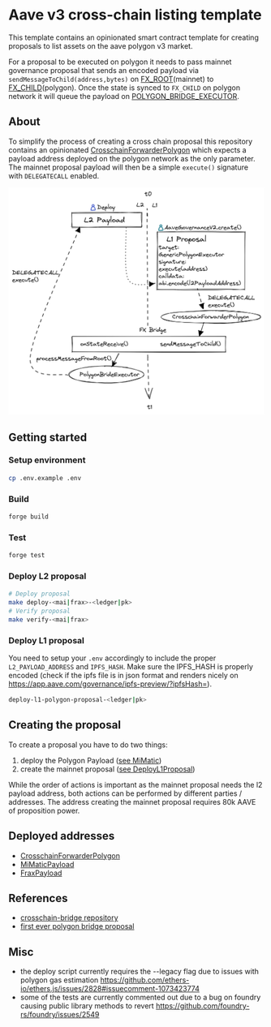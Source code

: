 # Aave v3 cross-chain listing template

This template contains an opinionated smart contract template for creating proposals to list assets on the aave polygon v3 market.

For a proposal to be executed on polygon it needs to pass mainnet governance proposal that sends an encoded payload via `sendMessageToChild(address,bytes)` on [FX_ROOT](https://etherscan.io/address/0xfe5e5D361b2ad62c541bAb87C45a0B9B018389a2#code)(mainnet) to [FX_CHILD](https://polygonscan.com/address/0x8397259c983751DAf40400790063935a11afa28a#code)(polygon). Once the state is synced to `FX_CHILD` on polygon network it will queue the payload on [POLYGON_BRIDGE_EXECUTOR](https://polygonscan.com/address/0xdc9A35B16DB4e126cFeDC41322b3a36454B1F772#code).

## About

To simplify the process of creating a cross chain proposal this repository contains an opinionated [CrosschainForwarderPolygon](/src/contracts/polygon/CrosschainForwarderPolygon.sol) which expects a payload address deployed on the polygon network as the only parameter. The mainnet proposal payload will then be a simple `execute()` signature with `DELEGATECALL` enabled.

![visualization](/bridge-listing.png)

## Getting started

### Setup environment

```sh
cp .env.example .env
```

### Build

```sh
forge build
```

### Test

```sh
forge test
```

### Deploy L2 proposal

```sh
# Deploy proposal
make deploy-<mai|frax>-<ledger|pk>
# Verify proposal
make verify-<mai|frax>
```

### Deploy L1 proposal

You need to setup your `.env` accordingly to include the proper `L2_PAYLOAD_ADDRESS` and `IPFS_HASH`.
Make sure the IPFS_HASH is properly encoded (check if the ipfs file is in json format and renders nicely on https://app.aave.com/governance/ipfs-preview/?ipfsHash=<encodedHash>).

```sh
deploy-l1-polygon-proposal-<ledger|pk>
```

## Creating the proposal

To create a proposal you have to do two things:

1. deploy the Polygon Payload ([see MiMatic](/src/contracts/polygon/MiMaticPayload.sol))
2. create the mainnet proposal ([see DeployL1Proposal](/script/DeployL1Proposal.s.sol))

While the order of actions is important as the mainnet proposal needs the l2 payload address, both actions can be performed by different parties / addresses.
The address creating the mainnet proposal requires 80k AAVE of proposition power.

## Deployed addresses

- [CrosschainForwarderPolygon](https://etherscan.io/address/0x158a6bc04f0828318821bae797f50b0a1299d45b#code)
- [MiMaticPayload](https://polygonscan.com/address/0x83fba23163662149b33dbc05cf1312df6dcba72b#code)
- [FraxPayload](https://polygonscan.com/address/0xa2f3f9534e918554a9e95cfa7dc4f763d02a0859#code)

## References

- [crosschain-bridge repository](https://github.com/aave/governance-crosschain-bridges#polygon-governance-bridge)
- [first ever polygon bridge proposal](https://github.com/pakim249CAL/Polygon-Asset-Deployment-Generic-Executor)

## Misc

- the deploy script currently requires the --legacy flag due to issues with polygon gas estimation https://github.com/ethers-io/ethers.js/issues/2828#issuecomment-1073423774
- some of the tests are currently commented out due to a bug on foundry causing public library methods to revert https://github.com/foundry-rs/foundry/issues/2549
